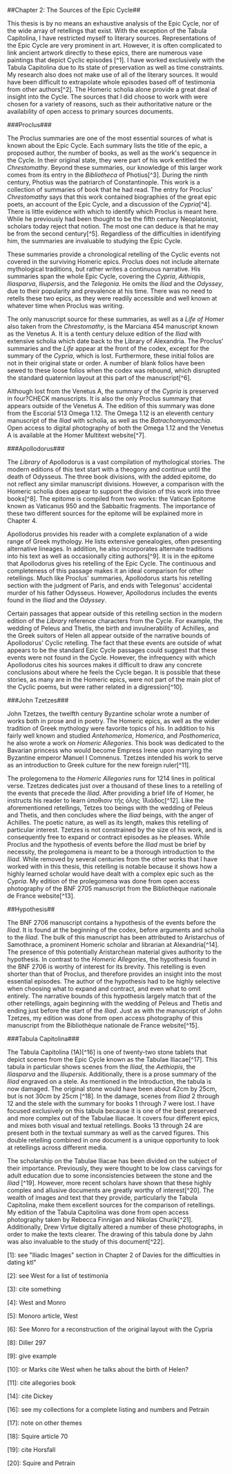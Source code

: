 ##Chapter 2: The Sources of the Epic Cycle##

This thesis is by no means an exhaustive analysis of the Epic Cycle, nor of the wide array of retellings that exist. With the exception of the Tabula Capitolina, I have restricted myself to literary sources. Representations of the Epic Cycle are very prominent in art. However, it is often complicated to link ancient artwork directly to these epics, there are numerous vase paintings that depict Cyclic episodes [^1]. I have worked exclusively with the Tabula Capitolina due to its state of preservation as well as time constraints. My research also does not make use of all of the literary sources. It would have been difficult to extrapolate whole episodes based off of testimonia from other authors[^2]. The Homeric scholia alone provide a great deal of insight into the Cycle. The sources that I did choose to work with were chosen for a variety of reasons, such as their authoritative nature or the availability of open access to primary sources documents. 

###Proclus###

The Proclus summaries are one of the most essential sources of what is known about the Epic Cycle. Each summary lists the title of the epic, a proposed author, the number of books, as well as the work's sequence   in the Cycle. In their original state, they were part of his work entitled the *Chrestomathy*. Beyond these summaries, our knowledge of this larger work comes from its entry in the *Bibliotheca* of Photius[^3]. During the ninth century, Photius was the patriarch of Constantinople. This work is a collection of summaries of book that he had read. The entry for Proclus' *Chrestomathy* says that this work contained biographies of the great epic poets, an account of the Epic Cycle, and a discussion of the *Cypria*[^4]. There is little evidence with which to identify which Proclus is meant here. While he previously had been thought to be the fifth century Neoplatonist, scholars today reject that notion. The most one can deduce is that he may be from the second century[^5]. Regardless of the difficulties in identifying him, the summaries are invaluable to studying the Epic Cycle. 

These summaries provide a chronological retelling of the Cyclic events not covered in the surviving Homeric epics. Proclus does not include alternate mythological traditions, but rather writes a continuous narrative.  His summaries span the whole Epic Cycle, covering the *Cypria*, *Aithiopis*, *Iliasparva*, *Iliupersis*, and the *Telegonia*. He omits the *Iliad* and the *Odyssey*, due to their popularity and prevalence at his time. There was no need to retells these two epics, as they were readily accessible and well known at whatever time when Proclus was writing. 

The only manuscript source for these summaries, as well as a *Life of Homer* also taken from the *Chrestomathy*, is the Marciana 454 manuscript known as the Venetus A. It is a tenth century deluxe edition of the *Iliad* with extensive scholia which date back to the Library of Alexandria. The Proclus' summaries and the *Life* appear at the front of the codex, except for the summary of the *Cypria*, which is lost. Furthermore, these initial folios are not in their original state or order. A number of blank folios have been sewed to these loose folios when the codex was rebound, which disrupted the standard quaternion layout at this part of the manuscript[^6]. 

Although lost from the Venetus A, the summary of the *Cypria* is preserved in four?CHECK manuscripts. It is also the only Proclus summary that appears outside of the Venetus A. The edition of this summary was done from the Escorial 513 Omega 1.12. The Omega 1.12 is an eleventh century manuscript of the *Iliad* with scholia, as well as the *Batrachomyomachia*. Open access to digital photography of both the Omega 1.12 and the Venetus A is available at the Homer Multitext website[^7].  

###Apollodorus###

The *Library* of Apollodorus is a vast compilation of mythological stories. The modern editions of this text start with a theogony and continue until the death of Odysseus. The three book divisions, with the added epitome, do not reflect any similar manuscript divisions. However, a comparison with the Homeric scholia does appear to support the division of this work into three books[^8]. The epitome is compiled from two works: the Vatican Epitome known as Vaticanus 950 and the Sabbaitic fragments. The importance of these two different sources for the epitome will be explained more in Chapter 4. 

Apollodorus provides his reader with a complete explanation of a wide range of Greek mythology. He lists extensive genealogies, often presenting alternative lineages. In addition, he also incorporates alternate traditions into his text as well as occasionally citing authors[^9]. It is in the epitome that Apollodorus gives his retelling of the Epic Cycle. The continuous and completeness of this passage makes it an ideal comparison for other retellings. Much like Proclus' summaries, Apollodorus starts his retelling section with the judgment of Paris, and ends with Telegonus' accidental murder of his father Odysseus. However, Apollodorus includes the events found in the *Iliad* and the *Odyssey*. 

Certain passages that appear outside of this retelling section in the modern edition of the *Library* reference characters from the Cycle. For example, the wedding of Peleus and Thetis, the birth and invulnerability of Achilles, and the Greek suitors of Helen all appear outside of the narrative bounds of Apollodorus' Cyclic retelling. The fact that these events are outside of what appears to be the standard Epic Cycle passages could suggest that these events were not found in the Cycle. However, the infrequency with which Apollodorus cites his sources makes it difficult to draw any concrete conclusions about where he feels the Cycle began. It is possible that these stories, as many are in the Homeric epics, were not part of the main plot of the Cyclic poems, but were rather related in a digression[^10]. 

###John Tzetzes###

John Tzetzes, the twelfth century Byzantine scholar wrote a number of works both in prose and in poetry. The Homeric epics, as well as the wider tradition of Greek mythology were favorite topics of his. In addition to his fairly well known and studied *Antehomerica*, *Homerica*, and *Posthomerica*, he also wrote a work on *Homeric Allegories*. This book was dedicated to the Bavarian princess who would become Empress Irene upon marrying the Byzantine emperor Manuel I Comnenus. Tzetzes intended his work to serve as an introduction to Greek culture for the new foreign ruler[^11]. 

The prolegomena to the *Homeric Allegories* runs for 1214 lines in political verse. Tzetzes dedicates just over a thousand of these lines to a retelling of the events that precede the *Iliad*. After providing a brief life of Homer, he instructs his reader to learn ὑποθισιν τῆς ὀλης Ἰ̈λιάδος[^12]. Like the aforementioned retellings, Tetzes too beings with the wedding of Peleus and Thetis, and then concludes where the *Iliad* beings, with the anger of Achilles. The poetic nature, as well as its length, makes this retelling of particular interest. Tzetzes is not constrained by the size of his work, and is consequently free to expand or contract episodes as he pleases. While Proclus and the hypothesis of events before the *Iliad* must be brief by necessity, the prolegomena is meant to be a thorough introduction to the *Iliad*. While removed by several centuries from the other works that I have worked with in this thesis, this retelling is notable because it shows how a highly learned scholar would have dealt with a complex epic such as the *Cypria*. My edition of the prolegomena was done from open access photography of the BNF 2705 manuscript from the Bibliothèque nationale de France website[^13]. 

##Hypothesis##

The BNF 2706 manuscript contains a hypothesis of the events before the *Iliad*. It is found at the beginning of the codex, before arguments and scholia to the *Iliad*. The bulk of this manuscript has been attributed to Aristarchus of Samothrace, a prominent Homeric scholar and librarian at Alexandria[^14]. The presence of this potentially Aristarchean material gives authority to the hypothesis. In contrast to the *Homeric Allegories*, the hypothesis found in the BNF 2706 is worthy of interest for its brevity. This retelling is even shorter than that of Proclus, and therefore provides an insight into the most essential episodes. The author of the hypothesis had to be highly selective when choosing what to expand and contract, and even what to omit entirely. The narrative bounds of this hypothesis largely match that of the other retellings, again beginning with the wedding of Peleus and Thetis and ending just before the start of the *Iliad*. Just as with the manuscript of John Tzetzes, my edition was done from open access photography of this manuscript from the Bibliothèque nationale de France website[^15]. 


###Tabula Capitolina###

The Tabula Capitolina (1A)[^16] is one of twenty-two stone tablets that depict scenes from the Epic Cycle known as the Tabulae Iliacae[^17]. This tabula in particular shows scenes from the *Iliad*, the *Aethiopis*, the *Iliasparva* and the *Iliupersis*. Additionally, there is a prose summary of the *Iliad* engraved on a stele. As mentioned in the Introduction, the tabula is now damaged. The original stone would have been about 42cm by 25cm, but is not 30cm by 25cm [^18]. In the damage, scenes from *Iliad* 2 through 12 and the stele with the summary for books 1 through 7 were lost. I have focused exclusively on this tabula because it is one of the best preserved and more complex out of the Tabulae Iliacae. It covers four different epics, and mixes both visual and textual retellings. Books 13 through 24 are present both in the textual summary as well as the carved figures. This double retelling combined in one document is a unique opportunity to look at retellings across different media.

The scholarship on the Tabulae Iliacae has been divided on the subject of their importance. Previously, they were thought to be low class carvings for adult education due to some inconsistencies between the stone and the *Iliad* [^19]. However, more recent scholars have shown that these highly complex and allusive documents are greatly worthy of interest[^20]. The wealth of images and text that they provide, particularly the Tabula Capitolina, make them excellent sources for the comparison of retellings. My edition of the Tabula Capitolina was done from open access photography taken by Rebecca Finnigan and Nikolas Churik[^21]. Additionally, Drew Virtue digitally altered a number of these photographs, in order to make the texts clearer. The drawing of this tabula done by Jahn was also invaluable to the study of this document[^22].

[1]: see "Iliadic Images" section in Chapter 2 of Davies  for the difficulties in dating ktl"

[2]: see West for a list of testimonia

[3]: cite something

[4]: West and Monro

[5]: Monoro article, West

[6]: See Monro for a reconstruction of the original layout with the Cypria

[7]: http://www.homermultitext.org/hmt-digital/ 

[8]: Diller 297

[9]: give example

[10]:  or Marks cite West when he talks about the birth of Helen? 

[11]: cite allegories book 

[12]: urn:cts:greekLit:tlg9022.hmt01.bnf2705:proleg.134 

[13]: http://gallica.bnf.fr/ark:/12148/btv1b520005627.r=.langFR 

[14]: cite Dickey 

[15]: http://gallica.bnf.fr/ark:/12148/btv1b52500995q 

[16]:  see my collections for a complete listing and numbers and Petrain 

[17]: note on other themes 

[18]: Squire article 70 

[19]: cite Horsfall 

[20]: Squire and Petrain 

[21]: http://beta.hpcc.uh.edu/tomcat/hmt-digital/browseimg?urn=urn:cite:hmt:capimgs 

[22]: http://shot.holycross.edu/eikon/tabulaeiliacae/jahn1873-page141.jpg 
